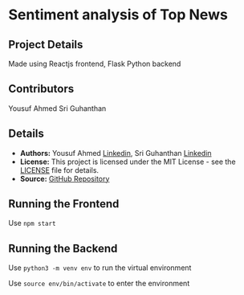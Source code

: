 # Sentiment analysis of Top News
## Project Details

Made using Reactjs frontend, Flask Python backend
## Contributors

Yousuf Ahmed
Sri Guhanthan

## Details

* **Authors:** Yousuf Ahmed [Linkedin](https://www.linkedin.com/in/yousufaahmed/), Sri Guhanthan [Linkedin](https://www.linkedin.com/in/sri-guhan/)
* **License:** This project is licensed under the MIT License - see the [LICENSE](LICENSE) file for details.
* **Source:** [GitHub Repository](https://github.com/yousufaahmed/MoodCheckerTensorFlow)
## Running the Frontend

Use 
```npm start```

## Running the Backend

Use
```python3 -m venv env```
to run the virtual environment

Use
```source env/bin/activate```
to enter the environment

